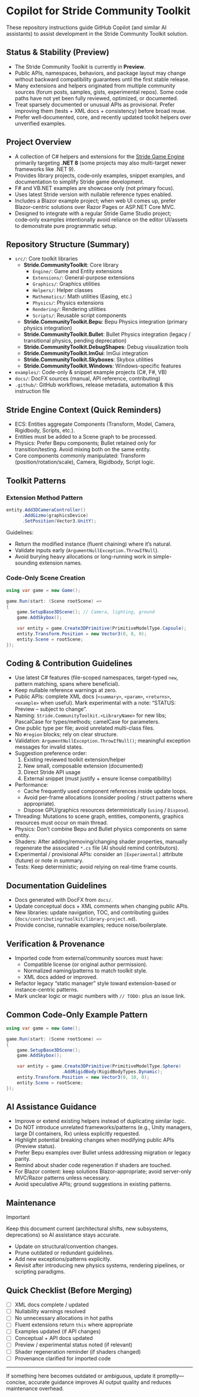 # Copilot for Stride Community Toolkit

These repository instructions guide GitHub Copilot (and similar AI assistants) to assist development in the Stride Community Toolkit solution.

## Status & Stability (Preview)
- The Stride Community Toolkit is currently in **Preview**.
- Public APIs, namespaces, behaviors, and package layout may change without backward compatibility guarantees until the first stable release.
- Many extensions and helpers originated from multiple community sources (forum posts, samples, gists, experimental repos). Some code paths have not yet been fully reviewed, optimized, or documented.
- Treat sparsely documented or unusual APIs as provisional. Prefer improving them (tests + XML docs + consistency) before broad reuse.
- Prefer well‑documented, core, and recently updated toolkit helpers over unverified examples.

## Project Overview
- A collection of C# helpers and extensions for the [Stride Game Engine](https://www.stride3d.net/) primarily targeting **.NET 8** (some projects may also multi-target newer frameworks like .NET 9).
- Provides library projects, code‑only examples, snippet examples, and documentation to simplify Stride game development.
- F# and VB.NET examples are showcase only (not primary focus).
- Uses latest Stride version with nullable reference types enabled.
- Includes a Blazor example project; when web UI comes up, prefer Blazor-centric solutions over Razor Pages or ASP.NET Core MVC.
- Designed to integrate with a regular Stride Game Studio project; code‑only examples intentionally avoid reliance on the editor UI/assets to demonstrate pure programmatic setup.

## Repository Structure (Summary)
- `src/`: Core toolkit libraries
  - **Stride.CommunityToolkit**: Core library
    - `Engine/`: Game and Entity extensions
    - `Extensions/`: General-purpose extensions
    - `Graphics/`: Graphics utilities
    - `Helpers/`: Helper classes
    - `Mathematics/`: Math utilities (Easing, etc.)
    - `Physics/`: Physics extensions
    - `Rendering/`: Rendering utilities
    - `Scripts/`: Reusable script components
  - **Stride.CommunityToolkit.Bepu**: Bepu Physics integration (primary physics integration)
  - **Stride.CommunityToolkit.Bullet**: Bullet Physics integration (legacy / transitional physics, pending deprecation)  
  - **Stride.CommunityToolkit.DebugShapes**: Debug visualization tools
  - **Stride.CommunityToolkit.ImGui**: ImGui integration
  - **Stride.CommunityToolkit.Skyboxes**: Skybox utilities
  - **Stride.CommunityToolkit.Windows**: Windows-specific features
- `examples/`: Code-only & snippet example projects (C#, F#, VB)
- `docs/`: DocFX sources (manual, API reference, contributing)
- `.github/`: GitHub workflows, release metadata, automation & this instruction file

## Stride Engine Context (Quick Reminders)
- ECS: Entities aggregate Components (Transform, Model, Camera, Rigidbody, Scripts, etc.).
- Entities must be added to a Scene graph to be processed.
- Physics: Prefer Bepu components; Bullet retained only for transition/testing. Avoid mixing both on the same entity.
- Core components commonly manipulated: Transform (position/rotation/scale), Camera, Rigidbody, Script logic.

## Toolkit Patterns
### Extension Method Pattern
```csharp
entity.Add3DCameraController()
      .AddGizmo(graphicsDevice)
      .SetPosition(Vector3.UnitY);
```
Guidelines:
- Return the modified instance (fluent chaining) where it’s natural.
- Validate inputs early (`ArgumentNullException.ThrowIfNull`).
- Avoid burying heavy allocations or long-running work in simple-sounding extension names.

### Code-Only Scene Creation
```csharp
using var game = new Game();

game.Run(start: (Scene rootScene) =>
{
    game.SetupBase3DScene(); // Camera, lighting, ground
    game.AddSkybox();

    var entity = game.Create3DPrimitive(PrimitiveModelType.Capsule);
    entity.Transform.Position = new Vector3(0, 8, 0);
    entity.Scene = rootScene;
});
```

## Coding & Contribution Guidelines
- Use latest C# features (file-scoped namespaces, target-typed `new`, pattern matching, spans where beneficial).
- Keep nullable reference warnings at zero.
- Public APIs: complete XML docs (`<summary>`, `<param>`, `<returns>`, `<example>` when useful). Mark experimental with a note: “STATUS: Preview – subject to change”.
- Naming: `Stride.CommunityToolkit.<LibraryName>` for new libs; PascalCase for types/methods; camelCase for parameters.
- One public type per file; avoid unrelated multi-class files.
- No `#region` blocks; rely on clear structure.
- Validation: `ArgumentNullException.ThrowIfNull()`; meaningful exception messages for invalid states.
- Suggestion preference order:
  1. Existing reviewed toolkit extension/helper
  2. New small, composable extension (documented) 
  3. Direct Stride API usage
  4. External snippet (must justify + ensure license compatibility)
- Performance:
  - Cache frequently used component references inside update loops.
  - Avoid per-frame allocations (consider pooling / struct patterns where appropriate).
  - Dispose GPU/graphics resources deterministically (`using` / `Dispose`).
- Threading: Mutations to scene graph, entities, components, graphics resources must occur on main thread.
- Physics: Don’t combine Bepu and Bullet physics components on same entity.
- Shaders: After adding/removing/changing shader properties, manually regenerate the associated `*.cs` file (AI should remind contributors).
- Experimental / provisional APIs: consider an `[Experimental]` attribute (future) or note in summary.
- Tests: Keep deterministic; avoid relying on real-time frame counts.

## Documentation Guidelines
- Docs generated with DocFX from `docs/`.
- Update conceptual docs + XML comments when changing public APIs.
- New libraries: update navigation, TOC, and contributing guides (`docs/contributing/toolkit/library-project.md`).
- Provide concise, runnable examples; reduce noise/boilerplate.

## Verification & Provenance
- Imported code from external/community sources must have:
  - Compatible license (or original author permission).
  - Normalized naming/patterns to match toolkit style.
  - XML docs added or improved.
- Refactor legacy “static manager” style toward extension-based or instance-centric patterns.
- Mark unclear logic or magic numbers with `// TODO:` plus an issue link.

## Common Code-Only Example Pattern
```csharp
using var game = new Game();

game.Run(start: (Scene rootScene) =>
{
    game.SetupBase3DScene();
    game.AddSkybox();

    var entity = game.Create3DPrimitive(PrimitiveModelType.Sphere)
                     .AddRigidBody(RigidBodyTypes.Dynamic);
    entity.Transform.Position = new Vector3(0, 10, 0);
    entity.Scene = rootScene;
});
```

## AI Assistance Guidance
- Improve or extend existing helpers instead of duplicating similar logic.
- Do NOT introduce unrelated frameworks/patterns (e.g., Unity managers, large DI containers, Rx) unless explicitly requested.
- Highlight potential breaking changes when modifying public APIs (Preview status).
- Prefer Bepu examples over Bullet unless addressing migration or legacy parity.
- Remind about shader code regeneration if shaders are touched.
- For Blazor content: keep solutions Blazor-appropriate; avoid server-only MVC/Razor patterns unless necessary.
- Avoid speculative APIs; ground suggestions in existing patterns.

## Maintenance
> [!IMPORTANT]
> Keep this document current (architectural shifts, new subsystems, deprecations) so AI assistance stays accurate.

- Update on structural/convention changes.
- Prune outdated or redundant guidelines.
- Add new exceptions/patterns explicitly.
- Revisit after introducing new physics systems, rendering pipelines, or scripting paradigms.

## Quick Checklist (Before Merging)
- [ ] XML docs complete / updated
- [ ] Nullability warnings resolved
- [ ] No unnecessary allocations in hot paths
- [ ] Fluent extensions return `this` where appropriate
- [ ] Examples updated (if API changes)
- [ ] Conceptual + API docs updated
- [ ] Preview / experimental status noted (if relevant)
- [ ] Shader regeneration reminder (if shaders changed)
- [ ] Provenance clarified for imported code

---
If something here becomes outdated or ambiguous, update it promptly—concise, accurate guidance improves AI output quality and reduces maintenance overhead.